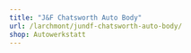 ```yaml
---
title: "J&F Chatsworth Auto Body"
url: /larchmont/jundf-chatsworth-auto-body/
shop: Autowerkstatt
---
```

